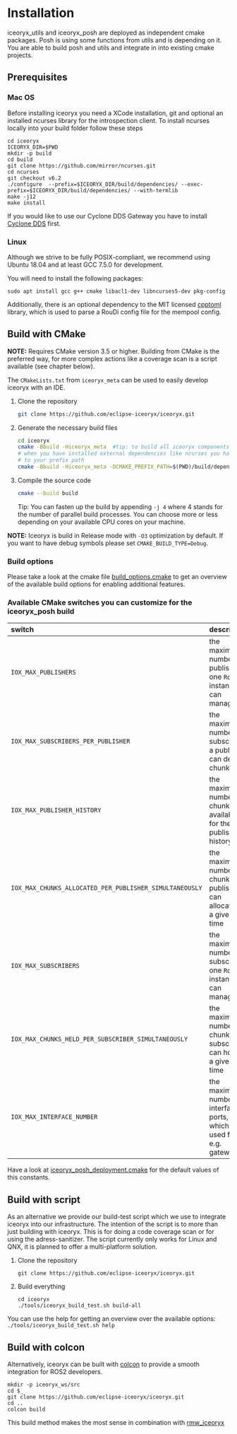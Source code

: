 # Installation

iceoryx_utils and iceoryx_posh are deployed as independent cmake packages. Posh is using some functions from utils and is depending on it. You are able to build posh and utils and integrate in into existing cmake projects.

## Prerequisites

### Mac OS

Before installing iceoryx you need a XCode installation, git and optional an installed ncurses library for
the introspection client. To install ncurses locally into your build folder follow these steps
```
cd iceoryx
ICEORYX_DIR=$PWD
mkdir -p build
cd build
git clone https://github.com/mirror/ncurses.git
cd ncurses
git checkout v6.2
./configure  --prefix=$ICEORYX_DIR/build/dependencies/ --exec-prefix=$ICEORYX_DIR/build/dependencies/ --with-termlib
make -j12
make install
```

If you would like to use our Cyclone DDS Gateway you have to install [Cyclone DDS](https://github.com/eclipse-cyclonedds/cyclonedds) first.

### Linux

Although we strive to be fully POSIX-compliant, we recommend using Ubuntu 18.04 and at least GCC 7.5.0 for development.

You will need to install the following packages:
```
sudo apt install gcc g++ cmake libacl1-dev libncurses5-dev pkg-config
```

Additionally, there is an optional dependency to the MIT licensed [cpptoml](https://github.com/skystrife/cpptoml) library, which is used to parse a RouDi config file for the mempool config.


## Build with CMake

**NOTE:** Requires CMake version 3.5 or higher. Building from CMake is the preferred way, for more complex actions like a coverage scan
is a script available (see chapter below).

The `CMakeLists.txt` from `iceoryx_meta` can be used to easily develop iceoryx with an IDE.

 1. Clone the repository
    ```bash
    git clone https://github.com/eclipse-iceoryx/iceoryx.git
    ```

 2. Generate the necessary build files
    ```bash
    cd iceoryx
    cmake -Bbuild -Hiceoryx_meta  #tip: to build all iceoryx components add -DBUILD_ALL to the cmake command
    # when you have installed external dependencies like ncurses you have to add them
    # to your prefix path
    cmake -Bbuild -Hiceoryx_meta -DCMAKE_PREFIX_PATH=$(PWD)/build/dependencies/
    ```

 3. Compile the source code
    ```bash
    cmake --build build
    ```
    Tip: You can fasten up the build by appending `-j 4` where 4 stands for the number of parallel build processes.
    You can choose more or less depending on your available CPU cores on your machine.

**NOTE:** Iceoryx is build in Release mode with `-O3` optimization by default. If you want to have debug symbols please
set `CMAKE_BUILD_TYPE=Debug`.

### Build options

Please take a look at the cmake file [build_options.cmake](../iceoryx_meta/build_options.cmake) to get an overview of the available build options for enabling additional features.

### Available CMake switches you can customize for the iceoryx_posh build

 |  switch  |  description |
 |:---------|:-------------|
 | `IOX_MAX_PUBLISHERS` | the maximum number of publishers one `RouDi` instance can manage |
 | `IOX_MAX_SUBSCRIBERS_PER_PUBLISHER` | the maximum number of subscriber a publisher can deliver chunks to|
 | `IOX_MAX_PUBLISHER_HISTORY` | the maximum number chunks available for the publisher history |
 | `IOX_MAX_CHUNKS_ALLOCATED_PER_PUBLISHER_SIMULTANEOUSLY` | the maximum number of chunks a publisher can allocate at a given time |
 | `IOX_MAX_SUBSCRIBERS` | the maximum number of subscribers one `RouDi` instance can manage |
 | `IOX_MAX_CHUNKS_HELD_PER_SUBSCRIBER_SIMULTANEOUSLY` | the maximum number of chunks a subscriber can hold at a given time |
 | `IOX_MAX_INTERFACE_NUMBER` | the maximum number for interface ports, which are used for e.g. gateways |

Have a look at [iceoryx_posh_deployment.cmake](../iceoryx_posh/cmake/iceoryx_posh_deployment.cmake) for the default values of this constants.

## Build with script

As an alternative we provide our build-test script which we use to integrate iceoryx into our infrastructure.
The intention of the script is to more than just building with iceoryx. This is for doing a code coverage scan or for using the adress-sanitizer.
The script currently only works for Linux and QNX, it is planned to offer a multi-platform solution.

 1. Clone the repository
    ```
    git clone https://github.com/eclipse-iceoryx/iceoryx.git
    ```

 2. Build everything
    ```
    cd iceoryx
    ./tools/iceoryx_build_test.sh build-all
    ```

You can use the help for getting an overview over the available options:
    ```
    ./tools/iceoryx_build_test.sh help
    ```

## Build with colcon

Alternatively, iceoryx can be built with [colcon](https://colcon.readthedocs.io/en/released/user/installation.html) to provide a smooth integration for ROS2 developers.

```
mkdir -p iceoryx_ws/src
cd $_
git clone https://github.com/eclipse-iceoryx/iceoryx.git
cd ..
colcon build
```

This build method makes the most sense in combination with [rmw_iceoryx](https://github.com/ros2/rmw_iceoryx.git)
